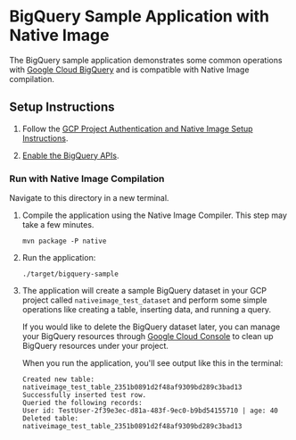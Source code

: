 # BigQuery Sample Application with Native Image

The BigQuery sample application demonstrates some common operations with [Google Cloud BigQuery](https://cloud.google.com/bigquery) and is compatible with Native Image compilation.

## Setup Instructions

1. Follow the [GCP Project Authentication and Native Image Setup Instructions](../../README.md).

2. [Enable the BigQuery APIs](https://console.cloud.google.com/apis/api/bigquery.googleapis.com).

### Run with Native Image Compilation

Navigate to this directory in a new terminal.

1. Compile the application using the Native Image Compiler. This step may take a few minutes.

    ```
    mvn package -P native
    ```
    
2. Run the application:

    ```
    ./target/bigquery-sample
    ```

3. The application will create a sample BigQuery dataset in your GCP project called `nativeimage_test_dataset` and perform some simple operations like creating a table, inserting data, and running a query.

    If you would like to delete the BigQuery dataset later, you can manage your BigQuery resources through [Google Cloud Console](https://console.cloud.google.com/bigquery) to clean up BigQuery resources under your project.

    When you run the application, you'll see output like this in the terminal:
    
    ```
    Created new table: nativeimage_test_table_2351b0891d2f48af9309bd289c3bad13
    Successfully inserted test row.
    Queried the following records: 
    User id: TestUser-2f39e3ec-d81a-483f-9ec0-b9bd54155710 | age: 40
    Deleted table: nativeimage_test_table_2351b0891d2f48af9309bd289c3bad13
   ```

